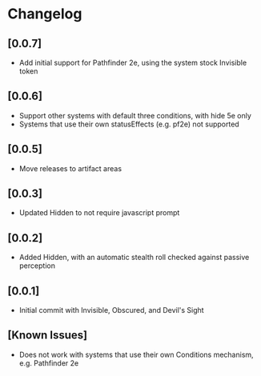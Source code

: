 # Changelog

## [0.0.7]
- Add initial support for Pathfinder 2e, using the system stock Invisible token

## [0.0.6]
- Support other systems with default three conditions, with hide 5e only
- Systems that use their own statusEffects (e.g. pf2e) not supported
  
## [0.0.5]
- Move releases to artifact areas

## [0.0.3]
- Updated Hidden to not require javascript prompt

## [0.0.2]
- Added Hidden, with an automatic stealth roll checked against passive perception

## [0.0.1]
- Initial commit with Invisible, Obscured, and Devil's Sight

## [Known Issues]
- Does not work with systems that use their own Conditions mechanism, e.g. Pathfinder 2e
